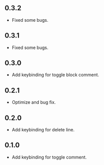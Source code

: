 ## 0.3.2
* Fixed some bugs.

## 0.3.1
* Fixed some bugs.

## 0.3.0
* Add keybinding for toggle block comment.

## 0.2.1
* Optimize and bug fix.

## 0.2.0
* Add keybinding for delete line.

## 0.1.0
* Add keybinding for toggle comment.
